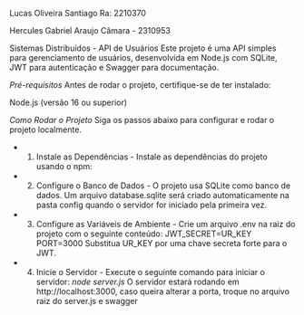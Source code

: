Lucas Oliveira Santiago
Ra: 2210370

Hercules Gabriel Araujo Câmara - 2310953


Sistemas Distribuídos - API de Usuários
Este projeto é uma API simples para gerenciamento de usuários, desenvolvida em Node.js com SQLite, JWT para autenticação e Swagger para documentação.

*Pré-requisitos*
Antes de rodar o projeto, certifique-se de ter instalado:

Node.js (versão 16 ou superior)


*Como Rodar o Projeto*
Siga os passos abaixo para configurar e rodar o projeto localmente.


- 1. Instale as Dependências -
Instale as dependências do projeto usando o npm:

- 2. Configure o Banco de Dados -
O projeto usa SQLite como banco de dados. Um arquivo database.sqlite será criado automaticamente na pasta config quando o servidor for iniciado pela primeira vez.

- 3. Configure as Variáveis de Ambiente -
Crie um arquivo .env na raiz do projeto com o seguinte conteúdo:
JWT_SECRET=UR_KEY
PORT=3000
Substitua UR_KEY por uma chave secreta forte para o JWT.

- 4. Inicie o Servidor -
Execute o seguinte comando para iniciar o servidor:
*node server.js*
O servidor estará rodando em http://localhost:3000, caso queira alterar a porta, troque no arquivo raiz do server.js e swagger
